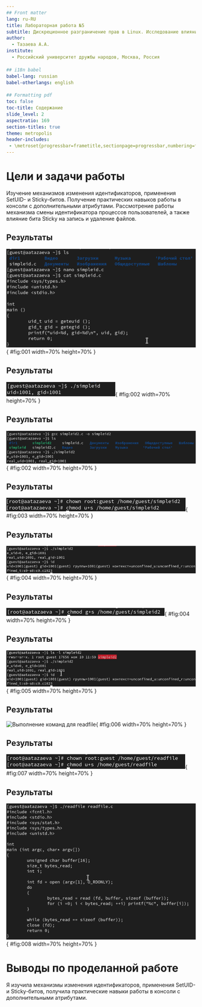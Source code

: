 ```yaml
---
## Front matter
lang: ru-RU
title: Лабораторная работа №5
subtitle: Дискреционное разграничение прав в Linux. Исследование влияния дополнительных атрибутов
author:
  - Тазаева А.А.
institute:
  - Российский университет дружбы народов, Москва, Россия

## i18n babel
babel-lang: russian
babel-otherlangs: english

## Formatting pdf
toc: false
toc-title: Содержание
slide_level: 2
aspectratio: 169
section-titles: true
theme: metropolis
header-includes:
 - \metroset{progressbar=frametitle,sectionpage=progressbar,numbering=fraction}
---
```


# Цели и задачи работы


Изучение механизмов изменения идентификаторов, применения SetUID- и Sticky-битов. Получение практических навыков работы в консоли с дополнительными атрибутами. Рассмотрение работы механизма смены идентификатора процессов пользователей, а также влияние бита Sticky на запись и удаление файлов.

## Результаты

![Создание и запуск simpleid.c](image/2.png){ #fig:001 width=70% height=70% }

## Результаты

![Создание и запуск simpleid.c](image/4.png){ #fig:002 width=70% height=70% }
## Результаты

![Создание и запуск simpleid2.c](image/7.png){ #fig:002 width=70% height=70% }

## Результаты

![Смена владельца и изменение прав на файл simpleid2.c](image/8.png){ #fig:003 width=70% height=70% }

## Результаты

![Запуск simpleid2 после смены владельца и прав](image/11.png){ #fig:004 width=70% height=70% }

## Результаты

![Смена прав относительно SetGID-бита](image/12_1.png){ #fig:004 width=70% height=70% }

## Результаты

![Повторение команд](image/12_2.png){ #fig:005 width=70% height=70% }

## Результаты

![Выполнение команд для readfile](image/15_19.png){ #fig:006 width=70% height=70% }

## Результаты

![Выполнение команд](image/17.png){ #fig:007 width=70% height=70% }

## Результаты

![Выполнение команд](image/18.png){ #fig:008 width=70% height=70% }

# Выводы по проделанной работе

Я изучила механизмы изменения идентификаторов, применения SetUID- и Sticky-битов, получила практические навыки работы в консоли с дополнительными атрибутами. 
